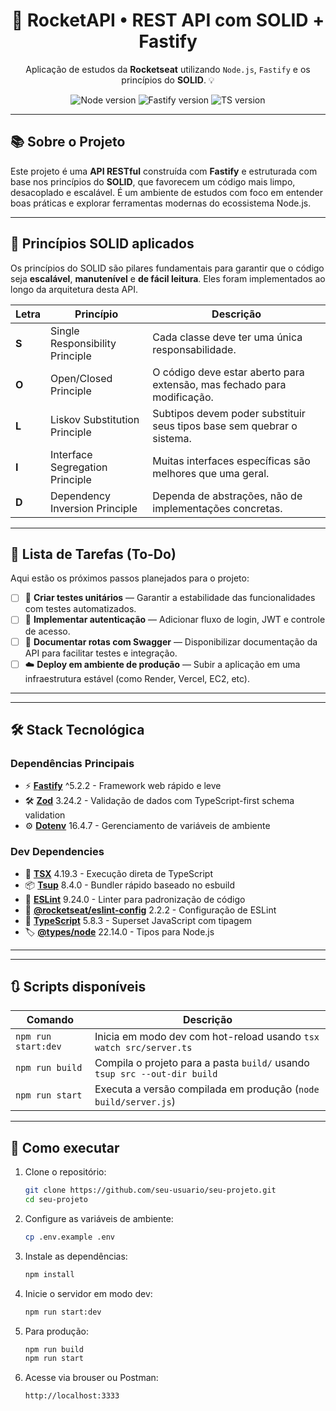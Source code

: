 <h1 align="center">
  🚀 RocketAPI • REST API com SOLID + Fastify
</h1>

<p align="center">
  Aplicação de estudos da <strong>Rocketseat</strong> utilizando <code>Node.js</code>, <code>Fastify</code> e os princípios do <strong>SOLID</strong>. 💡
</p>

<p align="center">
  <img src="https://img.shields.io/badge/node-v23.0.0-brightgreen" alt="Node version" />
  <img src="https://img.shields.io/badge/Fastify-%5E5.2.2-blue" alt="Fastify version" />
  <img src="https://img.shields.io/badge/TypeScript-%5E5.8.3-blueviolet" alt="TS version" />
</p>

---

## 📚 Sobre o Projeto

Este projeto é uma **API RESTful** construída com **Fastify** e estruturada com base nos princípios do **SOLID**, que favorecem um código mais limpo, desacoplado e escalável. É um ambiente de estudos com foco em entender boas práticas e explorar ferramentas modernas do ecossistema Node.js.

---

## 🧠 Princípios SOLID aplicados

Os princípios do SOLID são pilares fundamentais para garantir que o código seja **escalável**, **manutenível** e **de fácil leitura**. Eles foram implementados ao longo da arquitetura desta API.

| Letra | Princípio                         | Descrição                                                                 |
|-------|-----------------------------------|---------------------------------------------------------------------------|
| **S** | Single Responsibility Principle   | Cada classe deve ter uma única responsabilidade.                         |
| **O** | Open/Closed Principle             | O código deve estar aberto para extensão, mas fechado para modificação. |
| **L** | Liskov Substitution Principle     | Subtipos devem poder substituir seus tipos base sem quebrar o sistema.  |
| **I** | Interface Segregation Principle   | Muitas interfaces específicas são melhores que uma geral.               |
| **D** | Dependency Inversion Principle    | Dependa de abstrações, não de implementações concretas.                |

---

## 📌 Lista de Tarefas (To-Do)

Aqui estão os próximos passos planejados para o projeto:

- [ ] 🧪 **Criar testes unitários** — Garantir a estabilidade das funcionalidades com testes automatizados.
- [ ] 🔐 **Implementar autenticação** — Adicionar fluxo de login, JWT e controle de acesso.
- [ ] 📄 **Documentar rotas com Swagger** — Disponibilizar documentação da API para facilitar testes e integração.
- [ ] ☁️ **Deploy em ambiente de produção** — Subir a aplicação em uma infraestrutura estável (como Render, Vercel, EC2, etc).

---


---
## 🛠️ Stack Tecnológica

### Dependências Principais
- ⚡ **[Fastify](https://www.fastify.io/)** ^5.2.2 - Framework web rápido e leve
- 🛠️ **[Zod](https://zod.dev/)** 3.24.2 - Validação de dados com TypeScript-first schema validation
- ⚙️ **[Dotenv](https://github.com/motdotla/dotenv)** 16.4.7 - Gerenciamento de variáveis de ambiente

### Dev Dependencies
- 🔁 **[TSX](https://github.com/esbuild-kit/tsx)** 4.19.3 - Execução direta de TypeScript
- 📦 **[Tsup](https://tsup.egoist.dev/)** 8.4.0 - Bundler rápido baseado no esbuild
- 🧹 **[ESLint](https://eslint.org/)** 9.24.0 - Linter para padronização de código
- 🎨 **[@rocketseat/eslint-config](https://github.com/Rocketseat/eslint-config-rocketseat)** 2.2.2 - Configuração de ESLint
- 📝 **[TypeScript](https://www.typescriptlang.org/)** 5.8.3 - Superset JavaScript com tipagem
- 🏷️ **[@types/node](https://www.npmjs.com/package/@types/node)** 22.14.0 - Tipos para Node.js

<!-- 
## 🛠️ Tecnologias & Ferramentas

- ⚡ **[Fastify](https://www.fastify.io/)** — Framework web rápido e leve para Node.js.
- 🧠 **[SOLID](https://en.wikipedia.org/wiki/SOLID)** — Conjunto de princípios para arquitetura de software orientado a objetos.
- 🛠️ **[TypeScript](https://www.typescriptlang.org/)** — Superset do JavaScript que adiciona tipagem estática.
- 🔁 **[TSX](https://github.com/esbuild-kit/tsx)** — Executa arquivos TypeScript direto, sem necessidade de transpilar.
- 📦 **[Tsup](https://tsup.egoist.dev/)** — Empacotador rápido baseado no esbuild, usado para build da aplicação. -->

---


---

## 🔃 Scripts disponíveis

| Comando             | Descrição                                                                 |
|---------------------|---------------------------------------------------------------------------|
| `npm run start:dev` | Inicia em modo dev com hot-reload usando `tsx watch src/server.ts`       |
| `npm run build`     | Compila o projeto para a pasta `build/` usando `tsup src --out-dir build`|
| `npm run start`     | Executa a versão compilada em produção (`node build/server.js`)           |

---

## 🚀 Como executar

1. Clone o repositório:
   ```bash
   git clone https://github.com/seu-usuario/seu-projeto.git
   cd seu-projeto

2. Configure as variáveis de ambiente:
   ```bash
   cp .env.example .env
   
3. Instale as dependências:
   ```bash
   npm install

4. Inicie o servidor em modo dev:
    ```bash
   npm run start:dev

5. Para produção:
   ```bash
   npm run build
   npm run start
   
6. Acesse via brouser ou Postman: 
   ```bash
   http://localhost:3333
